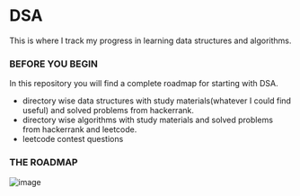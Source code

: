 # DSA
This is where I track my progress in learning data structures and algorithms.

### BEFORE YOU BEGIN

In this repository you will find a complete roadmap for starting with DSA. 
* directory wise data structures with study materials(whatever I could find useful) and solved problems from hackerrank.
* directory wise algorithms with study materials and solved problems from hackerrank and leetcode.
* leetcode contest questions

### THE ROADMAP
![image](https://user-images.githubusercontent.com/39982819/169217591-34640b4f-5249-4f44-bb28-685307a28e64.png)

